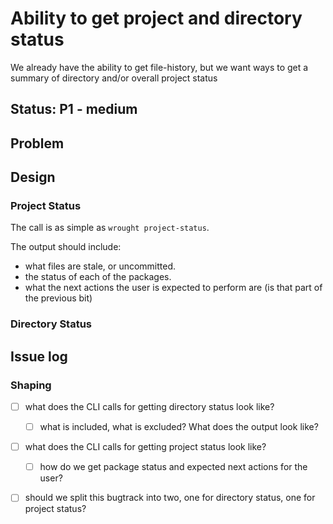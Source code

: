 # Ability to get project and directory status

We already have the ability to get file-history, but we want ways to get a summary of
directory and/or overall project status

## Status: P1 - medium

## Problem 

## Design

### Project Status

The call is as simple as `wrought project-status`.

The output should include:
  * what files are stale, or uncommitted.
  * the status of each of the packages.
  * what the next actions the user is expected to perform are (is that part of the previous bit)

### Directory Status

## Issue log

### Shaping

* [ ] what does the CLI calls for getting directory status look like?
  * [ ] what is included, what is excluded? What does the output look like?
* [ ] what does the CLI calls for getting project status look like?
   * [ ] how do we get package status and expected next actions for the user?
* [ ] should we split this bugtrack into two, one for directory status, one for project status?


